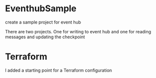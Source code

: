 # EventhubSample
create a sample project for event hub

There are two projects. One for writing to event hub and one for reading messages and updating the checkpoint

# Terraform
I added a starting point for a Terraform configuration
